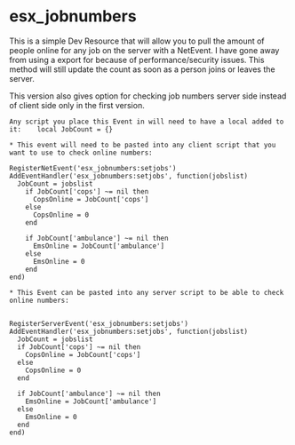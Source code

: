 # esx_jobnumbers

This is a simple Dev Resource that will allow you to pull the amount of people online for any job on the server with a NetEvent.  I have gone away from using a export for because of performance/security issues.  This method will still update the count as soon as a person joins or leaves the server.  

This version also gives option for checking job numbers server side instead of client side only in the first version.


```
Any script you place this Event in will need to have a local added to it:    local JobCount = {}

* This event will need to be pasted into any client script that you want to use to check online numbers:

RegisterNetEvent('esx_jobnumbers:setjobs')
AddEventHandler('esx_jobnumbers:setjobs', function(jobslist)
  JobCount = jobslist
    if JobCount['cops'] ~= nil then
      CopsOnline = JobCount['cops']
    else
      CopsOnline = 0
    end
    
    if JobCount['ambulance'] ~= nil then
      EmsOnline = JobCount['ambulance']
    else
      EmsOnline = 0
    end
end)

* This Event can be pasted into any server script to be able to check online numbers:


RegisterServerEvent('esx_jobnumbers:setjobs')
AddEventHandler('esx_jobnumbers:setjobs', function(jobslist)
  JobCount = jobslist
  if JobCount['cops'] ~= nil then
    CopsOnline = JobCount['cops']
  else
    CopsOnline = 0
  end
    
  if JobCount['ambulance'] ~= nil then
    EmsOnline = JobCount['ambulance']
  else
    EmsOnline = 0
  end
end)


